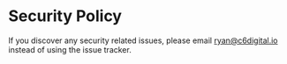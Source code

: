 # Security Policy

If you discover any security related issues, please email ryan@c6digital.io instead of using the issue tracker.
